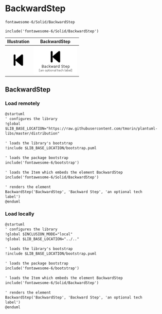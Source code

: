 # BackwardStep


```text
fontawesome-6/Solid/BackwardStep
```

```text
include('fontawesome-6/Solid/BackwardStep')
```



| Illustration | BackwardStep |
| :---: | :---: |
| ![illustration for Illustration](../../fontawesome-6/Solid/BackwardStep.png) | ![illustration for BackwardStep](../../fontawesome-6/Solid/BackwardStep.Local.png) |




## BackwardStep

### Load remotely
```plantuml
@startuml
' configures the library
!global $LIB_BASE_LOCATION="https://raw.githubusercontent.com/tmorin/plantuml-libs/master/distribution"

' loads the library's bootstrap
!include $LIB_BASE_LOCATION/bootstrap.puml

' loads the package bootstrap
include('fontawesome-6/bootstrap')

' loads the Item which embeds the element BackwardStep
include('fontawesome-6/Solid/BackwardStep')

' renders the element
BackwardStep('BackwardStep', 'Backward Step', 'an optional tech label')
@enduml
```

### Load locally
```plantuml
@startuml
' configures the library
!global $INCLUSION_MODE="local"
!global $LIB_BASE_LOCATION="../.."

' loads the library's bootstrap
!include $LIB_BASE_LOCATION/bootstrap.puml

' loads the package bootstrap
include('fontawesome-6/bootstrap')

' loads the Item which embeds the element BackwardStep
include('fontawesome-6/Solid/BackwardStep')

' renders the element
BackwardStep('BackwardStep', 'Backward Step', 'an optional tech label')
@enduml
```

